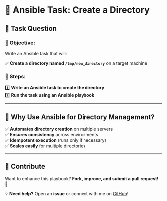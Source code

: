 # 🚀 Ansible Task: Create a Directory  

## 📌 Task Question  

### 📝 **Objective:**  

Write an Ansible task that will:  

✅ **Create a directory named `/tmp/new_directory`** on a target machine  

### 🎯 **Steps:**  

1️⃣ **Write an Ansible task to create the directory**  
2️⃣ **Run the task using an Ansible playbook**  

---

## 🎯 **Why Use Ansible for Directory Management?**  

✅ **Automates directory creation** on multiple servers  
✅ **Ensures consistency** across environments  
✅ **Idempotent execution** (runs only if necessary)  
✅ **Scales easily** for multiple directories  

---

## 📢 Contribute  

Want to enhance this playbook? **Fork, improve, and submit a pull request!** 🚀  

💡 **Need help?** Open an **issue** or connect with me on [GitHub](https://github.com/NotHarshhaa)!  
